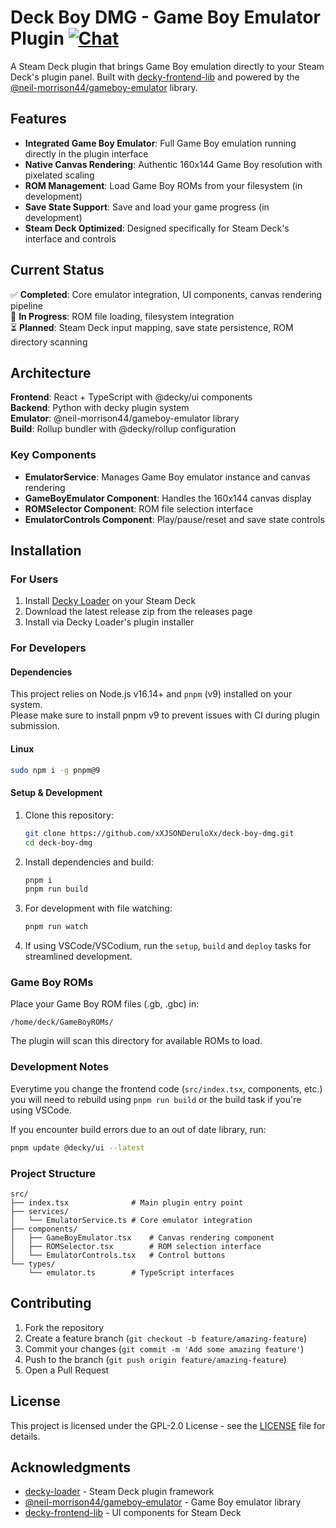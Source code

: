 # Deck Boy DMG - Game Boy Emulator Plugin [![Chat](https://img.shields.io/badge/chat-on%20discord-7289da.svg)](https://deckbrew.xyz/discord)

A Steam Deck plugin that brings Game Boy emulation directly to your Steam Deck's plugin panel. Built with [decky-frontend-lib](https://github.com/SteamDeckHomebrew/decky-frontend-lib) and powered by the [@neil-morrison44/gameboy-emulator](https://www.npmjs.com/package/@neil-morrison44/gameboy-emulator) library.

## Features

- **Integrated Game Boy Emulator**: Full Game Boy emulation running directly in the plugin interface
- **Native Canvas Rendering**: Authentic 160x144 Game Boy resolution with pixelated scaling
- **ROM Management**: Load Game Boy ROMs from your filesystem (in development)
- **Save State Support**: Save and load your game progress (in development)
- **Steam Deck Optimized**: Designed specifically for Steam Deck's interface and controls

## Current Status

✅ **Completed**: Core emulator integration, UI components, canvas rendering pipeline  
🚧 **In Progress**: ROM file loading, filesystem integration  
⏳ **Planned**: Steam Deck input mapping, save state persistence, ROM directory scanning  

## Architecture

**Frontend**: React + TypeScript with @decky/ui components  
**Backend**: Python with decky plugin system  
**Emulator**: @neil-morrison44/gameboy-emulator library  
**Build**: Rollup bundler with @decky/rollup configuration  

### Key Components

- **EmulatorService**: Manages Game Boy emulator instance and canvas rendering
- **GameBoyEmulator Component**: Handles the 160x144 canvas display
- **ROMSelector Component**: ROM file selection interface
- **EmulatorControls Component**: Play/pause/reset and save state controls

## Installation

### For Users

1. Install [Decky Loader](https://github.com/SteamDeckHomebrew/decky-loader) on your Steam Deck
2. Download the latest release zip from the releases page
3. Install via Decky Loader's plugin installer

### For Developers

#### Dependencies

This project relies on Node.js v16.14+ and `pnpm` (v9) installed on your system.  
Please make sure to install pnpm v9 to prevent issues with CI during plugin submission.  

#### Linux

```bash
sudo npm i -g pnpm@9
```

#### Setup & Development

1. Clone this repository:
   ```bash
   git clone https://github.com/xXJSONDeruloXx/deck-boy-dmg.git
   cd deck-boy-dmg
   ```

2. Install dependencies and build:
   ```bash
   pnpm i
   pnpm run build
   ```

3. For development with file watching:
   ```bash
   pnpm run watch
   ```

4. If using VSCode/VSCodium, run the `setup`, `build` and `deploy` tasks for streamlined development.

### Game Boy ROMs

Place your Game Boy ROM files (.gb, .gbc) in:
```
/home/deck/GameBoyROMs/
```

The plugin will scan this directory for available ROMs to load.

### Development Notes

Everytime you change the frontend code (`src/index.tsx`, components, etc.) you will need to rebuild using `pnpm run build` or the build task if you're using VSCode.

If you encounter build errors due to an out of date library, run:
```bash
pnpm update @decky/ui --latest
```

### Project Structure

```
src/
├── index.tsx              # Main plugin entry point
├── services/
│   └── EmulatorService.ts # Core emulator integration
├── components/
│   ├── GameBoyEmulator.tsx    # Canvas rendering component
│   ├── ROMSelector.tsx        # ROM selection interface
│   └── EmulatorControls.tsx   # Control buttons
└── types/
    └── emulator.ts        # TypeScript interfaces
```

## Contributing

1. Fork the repository
2. Create a feature branch (`git checkout -b feature/amazing-feature`)
3. Commit your changes (`git commit -m 'Add some amazing feature'`)
4. Push to the branch (`git push origin feature/amazing-feature`)
5. Open a Pull Request

## License

This project is licensed under the GPL-2.0 License - see the [LICENSE](LICENSE) file for details.

## Acknowledgments

- [decky-loader](https://github.com/SteamDeckHomebrew/decky-loader) - Steam Deck plugin framework
- [@neil-morrison44/gameboy-emulator](https://www.npmjs.com/package/@neil-morrison44/gameboy-emulator) - Game Boy emulator library
- [decky-frontend-lib](https://github.com/SteamDeckHomebrew/decky-frontend-lib) - UI components for Steam Deck
